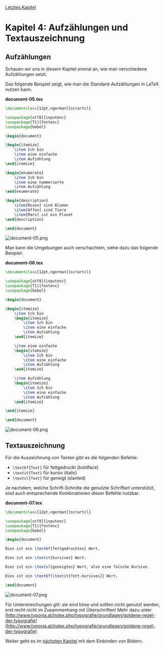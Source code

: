 [Letztes Kapitel](Kapitel3.md)

# Kapitel 4: Aufzählungen und Textauszeichnung

## Aufzählungen

Schauen wir uns in diesem Kapitel einmal an, wie man verschiedene Aufzählungen setzt.

Das folgende Beispiel zeigt, wie man die Standard-Aufzählungen in LaTeX nutzen kann.

**document-05.tex**

```latex
\documentclass[12pt,ngerman]{scrartcl}

\usepackage[utf8]{inputenc}
\usepackage[T1]{fontenc}
\usepackage{babel}

\begin{document}

\begin{itemize}
    \item Ich bin
    \item eine einfache
    \item Aufzählung
\end{itemize}

\begin{enumerate}
    \item Ich bin
    \item eine nummerierte
    \item Aufzählung
\end{enumerate}

\begin{description}
    \item[Rosen] sind Blumen
    \item[Affen] sind Tiere
    \item[Mars] ist ein Planet
\end{description}

\end{document}
```

![document-05.png](./code/document-05.png)

Man kann die Umgebungen auch verschachteln, siehe dazu das folgende Beispiel:

**document-06.tex**

```latex
\documentclass[12pt,ngerman]{scrartcl}

\usepackage[utf8]{inputenc}
\usepackage[T1]{fontenc}
\usepackage{babel}

\begin{document}

\begin{itemize}
    \item Ich bin
    \begin{itemize}
        \item Ich bin
        \item eine einfache
        \item Aufzählung
    \end{itemize}

    \item eine einfache
    \begin{itemize}
        \item Ich bin
        \item eine einfache
        \item Aufzählung
    \end{itemize}

    \item Aufzählung
    \begin{itemize}
        \item Ich bin
        \item eine einfache
        \item Aufzählung
    \end{itemize}

\end{itemize}

\end{document}
```

![document-06.png](./code/document-06.png)

## Textauszeichnung

Für die Auszeichnung von Texten gibt es die folgenden Befehle:

* `\textbf{Text}` für fettgedruckt (boldface)
* `\textit{Text}` für kursiv (italic)
* `\textsl{Text}` für geneigt (slanted)

Je nachdem, welche Schrift-Schnitte die genutzte Schriftart unterstützt, sind auch entsprechende Kombinationen dieser Befehle nutzbar.

**document-07.tex**

```latex
\documentclass[12pt,ngerman]{scrartcl}

\usepackage[utf8]{inputenc}
\usepackage[T1]{fontenc}
\usepackage{babel}

\begin{document}

Dies ist ein \textbf{fettgedrucktes} Wort.

Dies ist ein \textit{kursives} Wort.

Dies ist ein \textsl{geneigtes} Wort, also eine falsche Kursive.

Dies ist ein \textbf{\textit{fett-kursives}} Wort.

\end{document}
```

![document-07.png](./code/document-07.png)

Für Unterstreichungen gilt: sie sind böse und sollten nicht genutzt werden, erst recht nicht im Zusammenhang mit Überschriften! Mehr dazu unter [http://www.typovia.at/index.php/typografie/grundlagen/goldene-regel-der-typografie](http://www.typovia.at/index.php/typografie/grundlagen/goldene-regel-der-typografie)

Weiter geht es im [nächsten Kapitel](Kapitel5.md) mit dem Einbinden von Bildern.